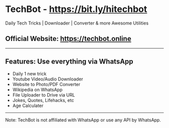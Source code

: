 # TechBot - https://bit.ly/hitechbot
Daily Tech Tricks | Downloader | Converter & more Awesome Utilities

## Official Website: https://techbot.online
--------------------


Features: Use everything via WhatsApp
--------

* Daily 1 new trick
* Youtube Video/Audio Downloader
* Website to Photo/PDF Converter
* Wikipedia on WhatsApp
* File Uploader to Drive via URL
* Jokes, Quotes, Lifehacks, etc
* Age Calculater
---

Note: TechBot is not affiliated with WhatsApp or use any API by WhatsApp.


